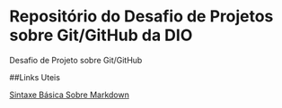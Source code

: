 # Repositório do Desafio de Projetos sobre Git/GitHub da DIO
Desafio de Projeto sobre Git/GitHub

##Links Uteis

[Sintaxe Básica Sobre Markdown](https://www.markdownguide.org/getting-started/)
